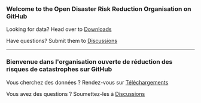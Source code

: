 ### Welcome to the Open Disaster Risk Reduction Organisation on GitHub

Looking for data? Head over to [Downloads](https://opendrr.github.io/downloads/en/)

Have questions? Submit them to [Discussions](https://github.com/OpenDRR/opendrr/discussions)

---

### Bienvenue dans l'organisation ouverte de réduction des risques de catastrophes sur GitHub

Vous cherchez des données ? Rendez-vous sur [Téléchargements](https://opendrr.github.io/downloads/fr/)

Vous avez des questions ? Soumettez-les à [Discussions](https://github.com/OpenDRR/opendrr/discussions)

<!--

**Here are some ideas to get you started:**

🙋‍♀️ A short introduction - what is your organization all about?
🌈 Contribution guidelines - how can the community get involved?
👩‍💻 Useful resources - where can the community find your docs? Is there anything else the community should know?
🍿 Fun facts - what does your team eat for breakfast?
🧙 Remember, you can do mighty things with the power of [Markdown](https://docs.github.com/github/writing-on-github/getting-started-with-writing-and-formatting-on-github/basic-writing-and-formatting-syntax)
-->
